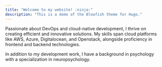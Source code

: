 ```yaml
---
title: "Welcome to my website! :ninja:"
description: "This is a demo of the Blowfish theme for Hugo."
---
```


Passionate about DevOps and cloud-native development, I thrive on creating efficient and innovative solutions. My skills span cloud platforms like AWS, Azure, Digitalocean, and Openstack, alongside proficiency in frontend and backend technologies.

In addition to my development work, I have a background in psychology with a specialization in neuropsychology.

